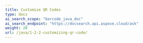 ```yaml
---
title: Customize QR Codes
type: docs
ai_search_scope: "barcode_java_doc"
ai_search_endpoint: "https://docsearch.api.aspose.cloud/ask"
weight: 20
url: /java/1-2-2-customizing-qr-code/
---
```

